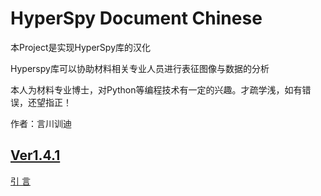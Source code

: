 # HyperSpy Document Chinese

本Project是实现HyperSpy库的汉化

Hyperspy库可以协助材料相关专业人员进行表征图像与数据的分析

本人为材料专业博士，对Python等编程技术有一定的兴趣。才疏学浅，如有错误，还望指正！

作者：言川训迪

## [Ver1.4.1](https://github.com/zhangxundi/HyperSpy-Document-Chinese/tree/master/Doc_Ver1.4.1)

[引    言](https://github.com/zhangxundi/HyperSpy-Document-Chinese/blob/master/Doc_Ver1.4.1/Introduction.md)
